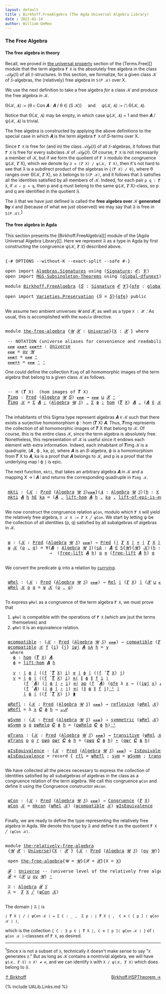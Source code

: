 ```yaml
---
layout: default
title : Birkhoff.FreeAlgebra (The Agda Universal Algebra Library)
date : 2021-01-14
author: William DeMeo
---
```


### <a id="the-free-algebra">The Free Algebra</a>

#### <a id="the-free-algebra-in-theory">The free algebra in theory</a>

Recall, we proved in [the universal property](Terms.Free.html#the-universal-property) section of the [Terms.Free][] module that the term algebra `𝑻 X` is the absolutely free algebra in the class 𝒜𝓁ℊ(𝑆) of all 𝑆-structures. In this section, we formalize, for a given class 𝒦 of 𝑆-algebras, the (relatively) free algebra in `S(P 𝒦)` over X.

We use the next definition to take a free algebra *for* a class 𝒦 and produce the free algebra *in* 𝒦.

Θ(𝒦, 𝑨) := {θ ∈ Con 𝑨 : 𝑨 / θ ∈ (S 𝒦)} &nbsp; &nbsp; and &nbsp; &nbsp; ψ(𝒦, 𝑨) := ⋂ Θ(𝒦, 𝑨).

Notice that Θ(𝒦, 𝑨) may be empty, in which case ψ(𝒦, 𝑨) = 1 and then 𝑨 / ψ(𝒦, 𝑨) is trivial.

The free algebra is constructed by applying the above definitions to the special case in which 𝑨 is the term algebra `𝑻 X` of 𝑆-terms over X.

Since `𝑻 X` is free for (and in) the class 𝒜𝓁ℊ(𝑆) of all 𝑆-algebras, it follows that `𝑻 X` is free for every subclass 𝒦 of 𝒜𝓁ℊ(𝑆). Of course, `𝑻 X` is not necessarily a member of 𝒦, but if we form the quotient of `𝑻 X` modulo the congruence ψ(𝒦, 𝑻 X), which we denote by `𝔉 = (𝑻 X) / ψ(𝒦, 𝑻 X)`, then it's not hard to see that 𝔉 is a subdirect product of the algebras in `{(𝑻 𝑋) / θ}`, where θ ranges over Θ(𝒦, 𝑻 X), so 𝔉 belongs to `S(P 𝒦)`, and it follows that 𝔉 satisfies all the identities satisfied by all members of 𝒦.  Indeed, for each pair `p q : 𝑻 X`, if `𝒦 ⊧ p ≈ q`, then p and q must belong to the same ψ(𝒦, 𝑻 X)-class, so p and q are identified in the quotient 𝔉.

The 𝔉 that we have just defined is called the **free algebra over** 𝒦 **generated by** `X` and (because of what we just observed) we may say that 𝔉 is free *in* `S(P 𝒦)`.<sup>[1](Birkhoff.FreeAlgebra.html#fn1)</sup>


#### <a id="the-free-algebra-in-agda">The free algebra in Agda</a>

This section presents the [Birkhoff.FreeAlgebra][] module of the [Agda Universal Algebra Library][].  Here we represent 𝔉 as a type in Agda by first constructing the congruence ψ(𝒦, 𝑻 𝑋) described above.

<pre class="Agda">

<a id="2212" class="Symbol">{-#</a> <a id="2216" class="Keyword">OPTIONS</a> <a id="2224" class="Pragma">--without-K</a> <a id="2236" class="Pragma">--exact-split</a> <a id="2250" class="Pragma">--safe</a> <a id="2257" class="Symbol">#-}</a>

<a id="2262" class="Keyword">open</a> <a id="2267" class="Keyword">import</a> <a id="2274" href="Algebras.Signatures.html" class="Module">Algebras.Signatures</a> <a id="2294" class="Keyword">using</a> <a id="2300" class="Symbol">(</a><a id="2301" href="Algebras.Signatures.html#1299" class="Function">Signature</a><a id="2310" class="Symbol">;</a> <a id="2312" href="Prelude.Preliminaries.html#5600" class="Generalizable">𝓞</a><a id="2313" class="Symbol">;</a> <a id="2315" href="Universes.html#262" class="Generalizable">𝓥</a><a id="2316" class="Symbol">)</a>
<a id="2318" class="Keyword">open</a> <a id="2323" class="Keyword">import</a> <a id="2330" href="MGS-Subsingleton-Theorems.html" class="Module">MGS-Subsingleton-Theorems</a> <a id="2356" class="Keyword">using</a> <a id="2362" class="Symbol">(</a><a id="2363" href="MGS-Subsingleton-Theorems.html#3468" class="Function">global-dfunext</a><a id="2377" class="Symbol">)</a>

<a id="2380" class="Keyword">module</a> <a id="2387" href="Birkhoff.FreeAlgebra.html" class="Module">Birkhoff.FreeAlgebra</a> <a id="2408" class="Symbol">{</a><a id="2409" href="Birkhoff.FreeAlgebra.html#2409" class="Bound">𝑆</a> <a id="2411" class="Symbol">:</a> <a id="2413" href="Algebras.Signatures.html#1299" class="Function">Signature</a> <a id="2423" href="Prelude.Preliminaries.html#5600" class="Generalizable">𝓞</a> <a id="2425" href="Universes.html#262" class="Generalizable">𝓥</a><a id="2426" class="Symbol">}{</a><a id="2428" href="Birkhoff.FreeAlgebra.html#2428" class="Bound">gfe</a> <a id="2432" class="Symbol">:</a> <a id="2434" href="MGS-Subsingleton-Theorems.html#3468" class="Function">global-dfunext</a><a id="2448" class="Symbol">}</a> <a id="2450" class="Keyword">where</a>

<a id="2457" class="Keyword">open</a> <a id="2462" class="Keyword">import</a> <a id="2469" href="Varieties.Preservation.html" class="Module">Varieties.Preservation</a> <a id="2492" class="Symbol">{</a><a id="2493" class="Argument">𝑆</a> <a id="2495" class="Symbol">=</a> <a id="2497" href="Birkhoff.FreeAlgebra.html#2409" class="Bound">𝑆</a><a id="2498" class="Symbol">}{</a><a id="2500" href="Birkhoff.FreeAlgebra.html#2428" class="Bound">gfe</a><a id="2503" class="Symbol">}</a> <a id="2505" class="Keyword">public</a>

</pre>

We assume two ambient universes 𝓤 and 𝓧, as well as a type `X : 𝓧 ̇`. As usual, this is accomplished with the `module` directive.

<pre class="Agda">

<a id="2670" class="Keyword">module</a> <a id="the-free-algebra"></a><a id="2677" href="Birkhoff.FreeAlgebra.html#2677" class="Module">the-free-algebra</a> <a id="2694" class="Symbol">{</a><a id="2695" href="Birkhoff.FreeAlgebra.html#2695" class="Bound">𝓤</a> <a id="2697" href="Birkhoff.FreeAlgebra.html#2697" class="Bound">𝓧</a> <a id="2699" class="Symbol">:</a> <a id="2701" href="Agda.Primitive.html#423" class="Function">Universe</a><a id="2709" class="Symbol">}{</a><a id="2711" href="Birkhoff.FreeAlgebra.html#2711" class="Bound">X</a> <a id="2713" class="Symbol">:</a> <a id="2715" href="Birkhoff.FreeAlgebra.html#2697" class="Bound">𝓧</a> <a id="2717" href="Universes.html#403" class="Function Operator">̇</a><a id="2718" class="Symbol">}</a> <a id="2720" class="Keyword">where</a>

 <a id="2728" class="Comment">-- NOTATION (universe aliases for convenience and readability).</a>
 <a id="the-free-algebra.𝓸𝓿𝓾"></a><a id="2793" href="Birkhoff.FreeAlgebra.html#2793" class="Function">𝓸𝓿𝓾</a> <a id="the-free-algebra.𝓸𝓿𝓾+"></a><a id="2797" href="Birkhoff.FreeAlgebra.html#2797" class="Function">𝓸𝓿𝓾+</a> <a id="the-free-algebra.𝓸𝓿𝓾++"></a><a id="2802" href="Birkhoff.FreeAlgebra.html#2802" class="Function">𝓸𝓿𝓾++</a> <a id="2808" class="Symbol">:</a> <a id="2810" href="Agda.Primitive.html#423" class="Function">Universe</a>
 <a id="2820" href="Birkhoff.FreeAlgebra.html#2793" class="Function">𝓸𝓿𝓾</a> <a id="2824" class="Symbol">=</a> <a id="2826" href="Algebras.Products.html#1918" class="Function">ov</a> <a id="2829" href="Birkhoff.FreeAlgebra.html#2695" class="Bound">𝓤</a>
 <a id="2832" href="Birkhoff.FreeAlgebra.html#2797" class="Function">𝓸𝓿𝓾+</a> <a id="2837" class="Symbol">=</a> <a id="2839" href="Birkhoff.FreeAlgebra.html#2793" class="Function">𝓸𝓿𝓾</a> <a id="2843" href="Agda.Primitive.html#606" class="Function Operator">⁺</a>
 <a id="2846" href="Birkhoff.FreeAlgebra.html#2802" class="Function">𝓸𝓿𝓾++</a> <a id="2852" class="Symbol">=</a> <a id="2854" href="Birkhoff.FreeAlgebra.html#2793" class="Function">𝓸𝓿𝓾</a> <a id="2858" href="Agda.Primitive.html#606" class="Function Operator">⁺</a> <a id="2860" href="Agda.Primitive.html#606" class="Function Operator">⁺</a>
</pre>

One could define the collection `𝑻img` of all homomorphic images of the term algebra that belong to a given class 𝒦 as follows.

<pre class="Agda">

 <a id="3018" class="Comment">-- H (𝑻 X)  (hom images of 𝑻 X)</a>
 <a id="the-free-algebra.𝑻img"></a><a id="3051" href="Birkhoff.FreeAlgebra.html#3051" class="Function">𝑻img</a> <a id="3056" class="Symbol">:</a> <a id="3058" href="Relations.Unary.html#959" class="Function">Pred</a> <a id="3063" class="Symbol">(</a><a id="3064" href="Algebras.Algebras.html#694" class="Function">Algebra</a> <a id="3072" href="Birkhoff.FreeAlgebra.html#2695" class="Bound">𝓤</a> <a id="3074" href="Birkhoff.FreeAlgebra.html#2409" class="Bound">𝑆</a><a id="3075" class="Symbol">)</a> <a id="3077" href="Birkhoff.FreeAlgebra.html#2793" class="Function">𝓸𝓿𝓾</a> <a id="3081" class="Symbol">→</a> <a id="3083" href="Birkhoff.FreeAlgebra.html#2793" class="Function">𝓸𝓿𝓾</a> <a id="3087" href="Agda.Primitive.html#636" class="Function Operator">⊔</a> <a id="3089" href="Birkhoff.FreeAlgebra.html#2697" class="Bound">𝓧</a> <a id="3091" href="Agda.Primitive.html#606" class="Function Operator">⁺</a> <a id="3093" href="Universes.html#403" class="Function Operator">̇</a>
 <a id="3096" href="Birkhoff.FreeAlgebra.html#3051" class="Function">𝑻img</a> <a id="3101" href="Birkhoff.FreeAlgebra.html#3101" class="Bound">𝒦</a> <a id="3103" class="Symbol">=</a> <a id="3105" href="MGS-MLTT.html#3074" class="Function">Σ</a> <a id="3107" href="Birkhoff.FreeAlgebra.html#3107" class="Bound">𝑨</a> <a id="3109" href="MGS-MLTT.html#3074" class="Function">꞉</a> <a id="3111" class="Symbol">(</a><a id="3112" href="Algebras.Algebras.html#694" class="Function">Algebra</a> <a id="3120" href="Birkhoff.FreeAlgebra.html#2695" class="Bound">𝓤</a> <a id="3122" href="Birkhoff.FreeAlgebra.html#2409" class="Bound">𝑆</a><a id="3123" class="Symbol">)</a> <a id="3125" href="MGS-MLTT.html#3074" class="Function">,</a> <a id="3127" href="MGS-MLTT.html#3074" class="Function">Σ</a> <a id="3129" href="Birkhoff.FreeAlgebra.html#3129" class="Bound">ϕ</a> <a id="3131" href="MGS-MLTT.html#3074" class="Function">꞉</a> <a id="3133" href="Homomorphisms.Basic.html#2343" class="Function">hom</a> <a id="3137" class="Symbol">(</a><a id="3138" href="Terms.Basic.html#3664" class="Function">𝑻</a> <a id="3140" href="Birkhoff.FreeAlgebra.html#2711" class="Bound">X</a><a id="3141" class="Symbol">)</a> <a id="3143" href="Birkhoff.FreeAlgebra.html#3107" class="Bound">𝑨</a> <a id="3145" href="MGS-MLTT.html#3074" class="Function">,</a> <a id="3147" class="Symbol">(</a><a id="3148" href="Birkhoff.FreeAlgebra.html#3107" class="Bound">𝑨</a> <a id="3150" href="Relations.Unary.html#1958" class="Function Operator">∈</a> <a id="3152" href="Birkhoff.FreeAlgebra.html#3101" class="Bound">𝒦</a><a id="3153" class="Symbol">)</a> <a id="3155" href="MGS-MLTT.html#3515" class="Function Operator">×</a> <a id="3157" href="Prelude.Inverses.html#2632" class="Function">Epic</a> <a id="3162" href="Prelude.Preliminaries.html#13569" class="Function Operator">∣</a> <a id="3164" href="Birkhoff.FreeAlgebra.html#3129" class="Bound">ϕ</a> <a id="3166" href="Prelude.Preliminaries.html#13569" class="Function Operator">∣</a>

</pre>

The inhabitants of this Sigma type represent algebras 𝑨 ∈ 𝒦 such that there exists a surjective homomorphism ϕ : hom (𝑻 X) 𝑨. Thus, 𝑻img represents the collection of all homomorphic images of 𝑻 X that belong to 𝒦.  Of course, this is the entire class 𝒦, since the term algebra is absolutely free. Nonetheless, this representation of 𝒦 is useful since it endows each element with extra information.  Indeed, each inhabitant of 𝑻img 𝒦 is a quadruple, (𝑨 , ϕ , ka, p), where 𝑨 is an 𝑆-algebra, ϕ is a homomorphism from 𝑻 X to 𝑨, ka is a proof that 𝑨 belongs to 𝒦, and p is a proof that the underlying map ∣ ϕ ∣ is epic.

The next function, `mkti`, that takes an arbitrary algebra 𝑨 in 𝒦 and a mapping X → ∣ 𝑨 ∣ and returns the corresponding quadruple in `𝑻img 𝒦`.

<pre class="Agda">

 <a id="the-free-algebra.mkti"></a><a id="3958" href="Birkhoff.FreeAlgebra.html#3958" class="Function">mkti</a> <a id="3963" class="Symbol">:</a> <a id="3965" class="Symbol">{</a><a id="3966" href="Birkhoff.FreeAlgebra.html#3966" class="Bound">𝒦</a> <a id="3968" class="Symbol">:</a> <a id="3970" href="Relations.Unary.html#959" class="Function">Pred</a> <a id="3975" class="Symbol">(</a><a id="3976" href="Algebras.Algebras.html#694" class="Function">Algebra</a> <a id="3984" href="Birkhoff.FreeAlgebra.html#2695" class="Bound">𝓤</a> <a id="3986" href="Birkhoff.FreeAlgebra.html#2409" class="Bound">𝑆</a><a id="3987" class="Symbol">)</a><a id="3988" href="Birkhoff.FreeAlgebra.html#2793" class="Function">𝓸𝓿𝓾</a><a id="3991" class="Symbol">}(</a><a id="3993" href="Birkhoff.FreeAlgebra.html#3993" class="Bound">𝑨</a> <a id="3995" class="Symbol">:</a> <a id="3997" href="Algebras.Algebras.html#694" class="Function">Algebra</a> <a id="4005" href="Birkhoff.FreeAlgebra.html#2695" class="Bound">𝓤</a> <a id="4007" href="Birkhoff.FreeAlgebra.html#2409" class="Bound">𝑆</a><a id="4008" class="Symbol">)(</a><a id="4010" href="Birkhoff.FreeAlgebra.html#4010" class="Bound">h</a> <a id="4012" class="Symbol">:</a> <a id="4014" href="Birkhoff.FreeAlgebra.html#2711" class="Bound">X</a> <a id="4016" class="Symbol">→</a> <a id="4018" href="Prelude.Preliminaries.html#13569" class="Function Operator">∣</a> <a id="4020" href="Birkhoff.FreeAlgebra.html#3993" class="Bound">𝑨</a> <a id="4022" href="Prelude.Preliminaries.html#13569" class="Function Operator">∣</a><a id="4023" class="Symbol">)</a> <a id="4025" class="Symbol">→</a> <a id="4027" href="Prelude.Inverses.html#2632" class="Function">Epic</a> <a id="4032" href="Birkhoff.FreeAlgebra.html#4010" class="Bound">h</a> <a id="4034" class="Symbol">→</a> <a id="4036" href="Birkhoff.FreeAlgebra.html#3993" class="Bound">𝑨</a> <a id="4038" href="Relations.Unary.html#1958" class="Function Operator">∈</a> <a id="4040" href="Birkhoff.FreeAlgebra.html#3966" class="Bound">𝒦</a> <a id="4042" class="Symbol">→</a> <a id="4044" href="Birkhoff.FreeAlgebra.html#3051" class="Function">𝑻img</a> <a id="4049" href="Birkhoff.FreeAlgebra.html#3966" class="Bound">𝒦</a>
 <a id="4052" href="Birkhoff.FreeAlgebra.html#3958" class="Function">mkti</a> <a id="4057" href="Birkhoff.FreeAlgebra.html#4057" class="Bound">𝑨</a> <a id="4059" href="Birkhoff.FreeAlgebra.html#4059" class="Bound">h</a> <a id="4061" href="Birkhoff.FreeAlgebra.html#4061" class="Bound">hE</a> <a id="4064" href="Birkhoff.FreeAlgebra.html#4064" class="Bound">ka</a> <a id="4067" class="Symbol">=</a> <a id="4069" class="Symbol">(</a><a id="4070" href="Birkhoff.FreeAlgebra.html#4057" class="Bound">𝑨</a> <a id="4072" href="Prelude.Preliminaries.html#14564" class="InductiveConstructor Operator">,</a> <a id="4074" href="Terms.Basic.html#4577" class="Function">lift-hom</a> <a id="4083" href="Birkhoff.FreeAlgebra.html#4057" class="Bound">𝑨</a> <a id="4085" href="Birkhoff.FreeAlgebra.html#4059" class="Bound">h</a> <a id="4087" href="Prelude.Preliminaries.html#14564" class="InductiveConstructor Operator">,</a> <a id="4089" href="Birkhoff.FreeAlgebra.html#4064" class="Bound">ka</a> <a id="4092" href="Prelude.Preliminaries.html#14564" class="InductiveConstructor Operator">,</a> <a id="4094" href="Terms.Basic.html#5786" class="Function">lift-of-epi-is-epi</a> <a id="4113" href="Birkhoff.FreeAlgebra.html#4061" class="Bound">hE</a><a id="4115" class="Symbol">)</a>

</pre>

We now construct the congruence relation `ψCon`, modulo which `𝑻 X` will yield the relatively free algebra, `𝔉 𝒦 X := 𝑻 X ╱ ψCon`. We start by letting ψ be the collection of all identities (p, q) satisfied by all subalgebras of algebras in 𝒦.

<pre class="Agda">

 <a id="the-free-algebra.ψ"></a><a id="4389" href="Birkhoff.FreeAlgebra.html#4389" class="Function">ψ</a> <a id="4391" class="Symbol">:</a> <a id="4393" class="Symbol">(</a><a id="4394" href="Birkhoff.FreeAlgebra.html#4394" class="Bound">𝒦</a> <a id="4396" class="Symbol">:</a> <a id="4398" href="Relations.Unary.html#959" class="Function">Pred</a> <a id="4403" class="Symbol">(</a><a id="4404" href="Algebras.Algebras.html#694" class="Function">Algebra</a> <a id="4412" href="Birkhoff.FreeAlgebra.html#2695" class="Bound">𝓤</a> <a id="4414" href="Birkhoff.FreeAlgebra.html#2409" class="Bound">𝑆</a><a id="4415" class="Symbol">)</a> <a id="4417" href="Birkhoff.FreeAlgebra.html#2793" class="Function">𝓸𝓿𝓾</a><a id="4420" class="Symbol">)</a> <a id="4422" class="Symbol">→</a> <a id="4424" href="Relations.Unary.html#959" class="Function">Pred</a> <a id="4429" class="Symbol">(</a><a id="4430" href="Prelude.Preliminaries.html#13569" class="Function Operator">∣</a> <a id="4432" href="Terms.Basic.html#3664" class="Function">𝑻</a> <a id="4434" href="Birkhoff.FreeAlgebra.html#2711" class="Bound">X</a> <a id="4436" href="Prelude.Preliminaries.html#13569" class="Function Operator">∣</a> <a id="4438" href="MGS-MLTT.html#3515" class="Function Operator">×</a> <a id="4440" href="Prelude.Preliminaries.html#13569" class="Function Operator">∣</a> <a id="4442" href="Terms.Basic.html#3664" class="Function">𝑻</a> <a id="4444" href="Birkhoff.FreeAlgebra.html#2711" class="Bound">X</a> <a id="4446" href="Prelude.Preliminaries.html#13569" class="Function Operator">∣</a><a id="4447" class="Symbol">)</a> <a id="4449" class="Symbol">(</a><a id="4450" href="Birkhoff.FreeAlgebra.html#2697" class="Bound">𝓧</a> <a id="4452" href="Agda.Primitive.html#636" class="Function Operator">⊔</a> <a id="4454" href="Birkhoff.FreeAlgebra.html#2793" class="Function">𝓸𝓿𝓾</a><a id="4457" class="Symbol">)</a>
 <a id="4460" href="Birkhoff.FreeAlgebra.html#4389" class="Function">ψ</a> <a id="4462" href="Birkhoff.FreeAlgebra.html#4462" class="Bound">𝒦</a> <a id="4464" class="Symbol">(</a><a id="4465" href="Birkhoff.FreeAlgebra.html#4465" class="Bound">p</a> <a id="4467" href="Prelude.Preliminaries.html#14564" class="InductiveConstructor Operator">,</a> <a id="4469" href="Birkhoff.FreeAlgebra.html#4469" class="Bound">q</a><a id="4470" class="Symbol">)</a> <a id="4472" class="Symbol">=</a> <a id="4474" class="Symbol">∀(</a><a id="4476" href="Birkhoff.FreeAlgebra.html#4476" class="Bound">𝑨</a> <a id="4478" class="Symbol">:</a> <a id="4480" href="Algebras.Algebras.html#694" class="Function">Algebra</a> <a id="4488" href="Birkhoff.FreeAlgebra.html#2695" class="Bound">𝓤</a> <a id="4490" href="Birkhoff.FreeAlgebra.html#2409" class="Bound">𝑆</a><a id="4491" class="Symbol">)(</a><a id="4493" href="Birkhoff.FreeAlgebra.html#4493" class="Bound">sA</a> <a id="4496" class="Symbol">:</a> <a id="4498" href="Birkhoff.FreeAlgebra.html#4476" class="Bound">𝑨</a> <a id="4500" href="Relations.Unary.html#1958" class="Function Operator">∈</a> <a id="4502" href="Varieties.Varieties.html#2944" class="Datatype">S</a><a id="4503" class="Symbol">{</a><a id="4504" href="Birkhoff.FreeAlgebra.html#2695" class="Bound">𝓤</a><a id="4505" class="Symbol">}{</a><a id="4507" href="Birkhoff.FreeAlgebra.html#2695" class="Bound">𝓤</a><a id="4508" class="Symbol">}</a> <a id="4510" href="Birkhoff.FreeAlgebra.html#4462" class="Bound">𝒦</a><a id="4511" class="Symbol">)(</a><a id="4513" href="Birkhoff.FreeAlgebra.html#4513" class="Bound">h</a> <a id="4515" class="Symbol">:</a> <a id="4517" href="Birkhoff.FreeAlgebra.html#2711" class="Bound">X</a> <a id="4519" class="Symbol">→</a> <a id="4521" href="Prelude.Preliminaries.html#13569" class="Function Operator">∣</a> <a id="4523" href="Birkhoff.FreeAlgebra.html#4476" class="Bound">𝑨</a> <a id="4525" href="Prelude.Preliminaries.html#13569" class="Function Operator">∣</a> <a id="4527" class="Symbol">)</a>
                 <a id="4546" class="Symbol">→</a>  <a id="4549" class="Symbol">(</a><a id="4550" href="Terms.Basic.html#4326" class="Function">free-lift</a> <a id="4560" href="Birkhoff.FreeAlgebra.html#4476" class="Bound">𝑨</a> <a id="4562" href="Birkhoff.FreeAlgebra.html#4513" class="Bound">h</a><a id="4563" class="Symbol">)</a> <a id="4565" href="Birkhoff.FreeAlgebra.html#4465" class="Bound">p</a> <a id="4567" href="Prelude.Inverses.html#620" class="Datatype Operator">≡</a> <a id="4569" class="Symbol">(</a><a id="4570" href="Terms.Basic.html#4326" class="Function">free-lift</a> <a id="4580" href="Birkhoff.FreeAlgebra.html#4476" class="Bound">𝑨</a> <a id="4582" href="Birkhoff.FreeAlgebra.html#4513" class="Bound">h</a><a id="4583" class="Symbol">)</a> <a id="4585" href="Birkhoff.FreeAlgebra.html#4469" class="Bound">q</a>

</pre>

We convert the predicate ψ into a relation by [currying](https://en.wikipedia.org/wiki/Currying).

<pre class="Agda">

 <a id="the-free-algebra.ψRel"></a><a id="4714" href="Birkhoff.FreeAlgebra.html#4714" class="Function">ψRel</a> <a id="4719" class="Symbol">:</a> <a id="4721" class="Symbol">(</a><a id="4722" href="Birkhoff.FreeAlgebra.html#4722" class="Bound">𝒦</a> <a id="4724" class="Symbol">:</a> <a id="4726" href="Relations.Unary.html#959" class="Function">Pred</a> <a id="4731" class="Symbol">(</a><a id="4732" href="Algebras.Algebras.html#694" class="Function">Algebra</a> <a id="4740" href="Birkhoff.FreeAlgebra.html#2695" class="Bound">𝓤</a> <a id="4742" href="Birkhoff.FreeAlgebra.html#2409" class="Bound">𝑆</a><a id="4743" class="Symbol">)</a> <a id="4745" href="Birkhoff.FreeAlgebra.html#2793" class="Function">𝓸𝓿𝓾</a><a id="4748" class="Symbol">)</a> <a id="4750" class="Symbol">→</a> <a id="4752" href="Relations.Binary.html#1774" class="Function">Rel</a> <a id="4756" href="Prelude.Preliminaries.html#13569" class="Function Operator">∣</a> <a id="4758" class="Symbol">(</a><a id="4759" href="Terms.Basic.html#3664" class="Function">𝑻</a> <a id="4761" href="Birkhoff.FreeAlgebra.html#2711" class="Bound">X</a><a id="4762" class="Symbol">)</a> <a id="4764" href="Prelude.Preliminaries.html#13569" class="Function Operator">∣</a> <a id="4766" class="Symbol">(</a><a id="4767" href="Birkhoff.FreeAlgebra.html#2697" class="Bound">𝓧</a> <a id="4769" href="Agda.Primitive.html#636" class="Function Operator">⊔</a> <a id="4771" href="Birkhoff.FreeAlgebra.html#2793" class="Function">𝓸𝓿𝓾</a><a id="4774" class="Symbol">)</a>
 <a id="4777" href="Birkhoff.FreeAlgebra.html#4714" class="Function">ψRel</a> <a id="4782" href="Birkhoff.FreeAlgebra.html#4782" class="Bound">𝒦</a> <a id="4784" href="Birkhoff.FreeAlgebra.html#4784" class="Bound">p</a> <a id="4786" href="Birkhoff.FreeAlgebra.html#4786" class="Bound">q</a> <a id="4788" class="Symbol">=</a> <a id="4790" href="Birkhoff.FreeAlgebra.html#4389" class="Function">ψ</a> <a id="4792" href="Birkhoff.FreeAlgebra.html#4782" class="Bound">𝒦</a> <a id="4794" class="Symbol">(</a><a id="4795" href="Birkhoff.FreeAlgebra.html#4784" class="Bound">p</a> <a id="4797" href="Prelude.Preliminaries.html#14564" class="InductiveConstructor Operator">,</a> <a id="4799" href="Birkhoff.FreeAlgebra.html#4786" class="Bound">q</a><a id="4800" class="Symbol">)</a>

</pre>

To express `ψRel` as a congruence of the term algebra `𝑻 X`, we must prove that

1. `ψRel` is compatible with the operations of `𝑻 X` (which are jsut the terms themselves) and
2. `ψRel` it is an equivalence relation.

<pre class="Agda">

 <a id="the-free-algebra.ψcompatible"></a><a id="5048" href="Birkhoff.FreeAlgebra.html#5048" class="Function">ψcompatible</a> <a id="5060" class="Symbol">:</a> <a id="5062" class="Symbol">(</a><a id="5063" href="Birkhoff.FreeAlgebra.html#5063" class="Bound">𝒦</a> <a id="5065" class="Symbol">:</a> <a id="5067" href="Relations.Unary.html#959" class="Function">Pred</a> <a id="5072" class="Symbol">(</a><a id="5073" href="Algebras.Algebras.html#694" class="Function">Algebra</a> <a id="5081" href="Birkhoff.FreeAlgebra.html#2695" class="Bound">𝓤</a> <a id="5083" href="Birkhoff.FreeAlgebra.html#2409" class="Bound">𝑆</a><a id="5084" class="Symbol">)</a> <a id="5086" href="Birkhoff.FreeAlgebra.html#2793" class="Function">𝓸𝓿𝓾</a><a id="5089" class="Symbol">)</a> <a id="5091" class="Symbol">→</a> <a id="5093" href="Algebras.Algebras.html#5921" class="Function">compatible</a> <a id="5104" class="Symbol">(</a><a id="5105" href="Terms.Basic.html#3664" class="Function">𝑻</a> <a id="5107" href="Birkhoff.FreeAlgebra.html#2711" class="Bound">X</a><a id="5108" class="Symbol">)(</a><a id="5110" href="Birkhoff.FreeAlgebra.html#4714" class="Function">ψRel</a> <a id="5115" href="Birkhoff.FreeAlgebra.html#5063" class="Bound">𝒦</a><a id="5116" class="Symbol">)</a>
 <a id="5119" href="Birkhoff.FreeAlgebra.html#5048" class="Function">ψcompatible</a> <a id="5131" href="Birkhoff.FreeAlgebra.html#5131" class="Bound">𝒦</a> <a id="5133" href="Birkhoff.FreeAlgebra.html#5133" class="Bound">f</a> <a id="5135" class="Symbol">{</a><a id="5136" href="Birkhoff.FreeAlgebra.html#5136" class="Bound">i</a><a id="5137" class="Symbol">}</a> <a id="5139" class="Symbol">{</a><a id="5140" href="Birkhoff.FreeAlgebra.html#5140" class="Bound">j</a><a id="5141" class="Symbol">}</a> <a id="5143" href="Birkhoff.FreeAlgebra.html#5143" class="Bound">iψj</a> <a id="5147" href="Birkhoff.FreeAlgebra.html#5147" class="Bound">𝑨</a> <a id="5149" href="Birkhoff.FreeAlgebra.html#5149" class="Bound">sA</a> <a id="5152" href="Birkhoff.FreeAlgebra.html#5152" class="Bound">h</a> <a id="5154" class="Symbol">=</a> <a id="5156" href="Birkhoff.FreeAlgebra.html#5209" class="Function">γ</a>
  <a id="5160" class="Keyword">where</a>
   <a id="5169" href="Birkhoff.FreeAlgebra.html#5169" class="Function">ϕ</a> <a id="5171" class="Symbol">:</a> <a id="5173" href="Homomorphisms.Basic.html#2343" class="Function">hom</a> <a id="5177" class="Symbol">(</a><a id="5178" href="Terms.Basic.html#3664" class="Function">𝑻</a> <a id="5180" href="Birkhoff.FreeAlgebra.html#2711" class="Bound">X</a><a id="5181" class="Symbol">)</a> <a id="5183" href="Birkhoff.FreeAlgebra.html#5147" class="Bound">𝑨</a>
   <a id="5188" href="Birkhoff.FreeAlgebra.html#5169" class="Function">ϕ</a> <a id="5190" class="Symbol">=</a> <a id="5192" href="Terms.Basic.html#4577" class="Function">lift-hom</a> <a id="5201" href="Birkhoff.FreeAlgebra.html#5147" class="Bound">𝑨</a> <a id="5203" href="Birkhoff.FreeAlgebra.html#5152" class="Bound">h</a>

   <a id="5209" href="Birkhoff.FreeAlgebra.html#5209" class="Function">γ</a> <a id="5211" class="Symbol">:</a> <a id="5213" href="Prelude.Preliminaries.html#13569" class="Function Operator">∣</a> <a id="5215" href="Birkhoff.FreeAlgebra.html#5169" class="Function">ϕ</a> <a id="5217" href="Prelude.Preliminaries.html#13569" class="Function Operator">∣</a> <a id="5219" class="Symbol">((</a><a id="5221" href="Birkhoff.FreeAlgebra.html#5133" class="Bound">f</a> <a id="5223" href="Algebras.Algebras.html#2997" class="Function Operator">̂</a> <a id="5225" href="Terms.Basic.html#3664" class="Function">𝑻</a> <a id="5227" href="Birkhoff.FreeAlgebra.html#2711" class="Bound">X</a><a id="5228" class="Symbol">)</a> <a id="5230" href="Birkhoff.FreeAlgebra.html#5136" class="Bound">i</a><a id="5231" class="Symbol">)</a> <a id="5233" href="Prelude.Inverses.html#620" class="Datatype Operator">≡</a> <a id="5235" href="Prelude.Preliminaries.html#13569" class="Function Operator">∣</a> <a id="5237" href="Birkhoff.FreeAlgebra.html#5169" class="Function">ϕ</a> <a id="5239" href="Prelude.Preliminaries.html#13569" class="Function Operator">∣</a> <a id="5241" class="Symbol">((</a><a id="5243" href="Birkhoff.FreeAlgebra.html#5133" class="Bound">f</a> <a id="5245" href="Algebras.Algebras.html#2997" class="Function Operator">̂</a> <a id="5247" href="Terms.Basic.html#3664" class="Function">𝑻</a> <a id="5249" href="Birkhoff.FreeAlgebra.html#2711" class="Bound">X</a><a id="5250" class="Symbol">)</a> <a id="5252" href="Birkhoff.FreeAlgebra.html#5140" class="Bound">j</a><a id="5253" class="Symbol">)</a>
   <a id="5258" href="Birkhoff.FreeAlgebra.html#5209" class="Function">γ</a> <a id="5260" class="Symbol">=</a> <a id="5262" href="Prelude.Preliminaries.html#13569" class="Function Operator">∣</a> <a id="5264" href="Birkhoff.FreeAlgebra.html#5169" class="Function">ϕ</a> <a id="5266" href="Prelude.Preliminaries.html#13569" class="Function Operator">∣</a> <a id="5268" class="Symbol">((</a><a id="5270" href="Birkhoff.FreeAlgebra.html#5133" class="Bound">f</a> <a id="5272" href="Algebras.Algebras.html#2997" class="Function Operator">̂</a> <a id="5274" href="Terms.Basic.html#3664" class="Function">𝑻</a> <a id="5276" href="Birkhoff.FreeAlgebra.html#2711" class="Bound">X</a><a id="5277" class="Symbol">)</a> <a id="5279" href="Birkhoff.FreeAlgebra.html#5136" class="Bound">i</a><a id="5280" class="Symbol">)</a> <a id="5282" href="MGS-MLTT.html#5997" class="Function Operator">≡⟨</a> <a id="5285" href="Prelude.Preliminaries.html#13647" class="Function Operator">∥</a> <a id="5287" href="Birkhoff.FreeAlgebra.html#5169" class="Function">ϕ</a> <a id="5289" href="Prelude.Preliminaries.html#13647" class="Function Operator">∥</a> <a id="5291" href="Birkhoff.FreeAlgebra.html#5133" class="Bound">f</a> <a id="5293" href="Birkhoff.FreeAlgebra.html#5136" class="Bound">i</a> <a id="5295" href="MGS-MLTT.html#5997" class="Function Operator">⟩</a>
       <a id="5304" class="Symbol">(</a><a id="5305" href="Birkhoff.FreeAlgebra.html#5133" class="Bound">f</a> <a id="5307" href="Algebras.Algebras.html#2997" class="Function Operator">̂</a> <a id="5309" href="Birkhoff.FreeAlgebra.html#5147" class="Bound">𝑨</a><a id="5310" class="Symbol">)</a> <a id="5312" class="Symbol">(</a><a id="5313" href="Prelude.Preliminaries.html#13569" class="Function Operator">∣</a> <a id="5315" href="Birkhoff.FreeAlgebra.html#5169" class="Function">ϕ</a> <a id="5317" href="Prelude.Preliminaries.html#13569" class="Function Operator">∣</a> <a id="5319" href="MGS-MLTT.html#3813" class="Function Operator">∘</a> <a id="5321" href="Birkhoff.FreeAlgebra.html#5136" class="Bound">i</a><a id="5322" class="Symbol">)</a> <a id="5324" href="MGS-MLTT.html#5997" class="Function Operator">≡⟨</a> <a id="5327" href="MGS-MLTT.html#6613" class="Function">ap</a> <a id="5330" class="Symbol">(</a><a id="5331" href="Birkhoff.FreeAlgebra.html#5133" class="Bound">f</a> <a id="5333" href="Algebras.Algebras.html#2997" class="Function Operator">̂</a> <a id="5335" href="Birkhoff.FreeAlgebra.html#5147" class="Bound">𝑨</a><a id="5336" class="Symbol">)</a> <a id="5338" class="Symbol">(</a><a id="5339" href="Birkhoff.FreeAlgebra.html#2428" class="Bound">gfe</a> <a id="5343" class="Symbol">λ</a> <a id="5345" href="Birkhoff.FreeAlgebra.html#5345" class="Bound">x</a> <a id="5347" class="Symbol">→</a> <a id="5349" class="Symbol">((</a><a id="5351" href="Birkhoff.FreeAlgebra.html#5143" class="Bound">iψj</a> <a id="5355" href="Birkhoff.FreeAlgebra.html#5345" class="Bound">x</a><a id="5356" class="Symbol">)</a> <a id="5358" href="Birkhoff.FreeAlgebra.html#5147" class="Bound">𝑨</a> <a id="5360" href="Birkhoff.FreeAlgebra.html#5149" class="Bound">sA</a> <a id="5363" href="Birkhoff.FreeAlgebra.html#5152" class="Bound">h</a><a id="5364" class="Symbol">))</a> <a id="5367" href="MGS-MLTT.html#5997" class="Function Operator">⟩</a>
       <a id="5376" class="Symbol">(</a><a id="5377" href="Birkhoff.FreeAlgebra.html#5133" class="Bound">f</a> <a id="5379" href="Algebras.Algebras.html#2997" class="Function Operator">̂</a> <a id="5381" href="Birkhoff.FreeAlgebra.html#5147" class="Bound">𝑨</a><a id="5382" class="Symbol">)</a> <a id="5384" class="Symbol">(</a><a id="5385" href="Prelude.Preliminaries.html#13569" class="Function Operator">∣</a> <a id="5387" href="Birkhoff.FreeAlgebra.html#5169" class="Function">ϕ</a> <a id="5389" href="Prelude.Preliminaries.html#13569" class="Function Operator">∣</a> <a id="5391" href="MGS-MLTT.html#3813" class="Function Operator">∘</a> <a id="5393" href="Birkhoff.FreeAlgebra.html#5140" class="Bound">j</a><a id="5394" class="Symbol">)</a> <a id="5396" href="MGS-MLTT.html#5997" class="Function Operator">≡⟨</a> <a id="5399" class="Symbol">(</a><a id="5400" href="Prelude.Preliminaries.html#13647" class="Function Operator">∥</a> <a id="5402" href="Birkhoff.FreeAlgebra.html#5169" class="Function">ϕ</a> <a id="5404" href="Prelude.Preliminaries.html#13647" class="Function Operator">∥</a> <a id="5406" href="Birkhoff.FreeAlgebra.html#5133" class="Bound">f</a> <a id="5408" href="Birkhoff.FreeAlgebra.html#5140" class="Bound">j</a><a id="5409" class="Symbol">)</a><a id="5410" href="MGS-MLTT.html#6125" class="Function Operator">⁻¹</a> <a id="5413" href="MGS-MLTT.html#5997" class="Function Operator">⟩</a>
       <a id="5422" href="Prelude.Preliminaries.html#13569" class="Function Operator">∣</a> <a id="5424" href="Birkhoff.FreeAlgebra.html#5169" class="Function">ϕ</a> <a id="5426" href="Prelude.Preliminaries.html#13569" class="Function Operator">∣</a> <a id="5428" class="Symbol">((</a><a id="5430" href="Birkhoff.FreeAlgebra.html#5133" class="Bound">f</a> <a id="5432" href="Algebras.Algebras.html#2997" class="Function Operator">̂</a> <a id="5434" href="Terms.Basic.html#3664" class="Function">𝑻</a> <a id="5436" href="Birkhoff.FreeAlgebra.html#2711" class="Bound">X</a><a id="5437" class="Symbol">)</a> <a id="5439" href="Birkhoff.FreeAlgebra.html#5140" class="Bound">j</a><a id="5440" class="Symbol">)</a> <a id="5442" href="MGS-MLTT.html#6079" class="Function Operator">∎</a>

 <a id="the-free-algebra.ψRefl"></a><a id="5446" href="Birkhoff.FreeAlgebra.html#5446" class="Function">ψRefl</a> <a id="5452" class="Symbol">:</a> <a id="5454" class="Symbol">{</a><a id="5455" href="Birkhoff.FreeAlgebra.html#5455" class="Bound">𝒦</a> <a id="5457" class="Symbol">:</a> <a id="5459" href="Relations.Unary.html#959" class="Function">Pred</a> <a id="5464" class="Symbol">(</a><a id="5465" href="Algebras.Algebras.html#694" class="Function">Algebra</a> <a id="5473" href="Birkhoff.FreeAlgebra.html#2695" class="Bound">𝓤</a> <a id="5475" href="Birkhoff.FreeAlgebra.html#2409" class="Bound">𝑆</a><a id="5476" class="Symbol">)</a> <a id="5478" href="Birkhoff.FreeAlgebra.html#2793" class="Function">𝓸𝓿𝓾</a><a id="5481" class="Symbol">}</a> <a id="5483" class="Symbol">→</a> <a id="5485" href="Relations.Quotients.html#918" class="Function">reflexive</a> <a id="5495" class="Symbol">(</a><a id="5496" href="Birkhoff.FreeAlgebra.html#4714" class="Function">ψRel</a> <a id="5501" href="Birkhoff.FreeAlgebra.html#5455" class="Bound">𝒦</a><a id="5502" class="Symbol">)</a>
 <a id="5505" href="Birkhoff.FreeAlgebra.html#5446" class="Function">ψRefl</a> <a id="5511" class="Symbol">=</a> <a id="5513" class="Symbol">λ</a> <a id="5515" href="Birkhoff.FreeAlgebra.html#5515" class="Bound">x</a> <a id="5517" href="Birkhoff.FreeAlgebra.html#5517" class="Bound">𝑪</a> <a id="5519" href="Birkhoff.FreeAlgebra.html#5519" class="Bound">ϕ</a> <a id="5521" href="Birkhoff.FreeAlgebra.html#5521" class="Bound">h</a> <a id="5523" class="Symbol">→</a> <a id="5525" href="Prelude.Inverses.html#634" class="InductiveConstructor">𝓇ℯ𝒻𝓁</a>

 <a id="the-free-algebra.ψSymm"></a><a id="5532" href="Birkhoff.FreeAlgebra.html#5532" class="Function">ψSymm</a> <a id="5538" class="Symbol">:</a> <a id="5540" class="Symbol">{</a><a id="5541" href="Birkhoff.FreeAlgebra.html#5541" class="Bound">𝒦</a> <a id="5543" class="Symbol">:</a> <a id="5545" href="Relations.Unary.html#959" class="Function">Pred</a> <a id="5550" class="Symbol">(</a><a id="5551" href="Algebras.Algebras.html#694" class="Function">Algebra</a> <a id="5559" href="Birkhoff.FreeAlgebra.html#2695" class="Bound">𝓤</a> <a id="5561" href="Birkhoff.FreeAlgebra.html#2409" class="Bound">𝑆</a><a id="5562" class="Symbol">)</a> <a id="5564" href="Birkhoff.FreeAlgebra.html#2793" class="Function">𝓸𝓿𝓾</a><a id="5567" class="Symbol">}</a> <a id="5569" class="Symbol">→</a> <a id="5571" href="Relations.Quotients.html#1006" class="Function">symmetric</a> <a id="5581" class="Symbol">(</a><a id="5582" href="Birkhoff.FreeAlgebra.html#4714" class="Function">ψRel</a> <a id="5587" href="Birkhoff.FreeAlgebra.html#5541" class="Bound">𝒦</a><a id="5588" class="Symbol">)</a>
 <a id="5591" href="Birkhoff.FreeAlgebra.html#5532" class="Function">ψSymm</a> <a id="5597" href="Birkhoff.FreeAlgebra.html#5597" class="Bound">p</a> <a id="5599" href="Birkhoff.FreeAlgebra.html#5599" class="Bound">q</a> <a id="5601" href="Birkhoff.FreeAlgebra.html#5601" class="Bound">pψRelq</a> <a id="5608" href="Birkhoff.FreeAlgebra.html#5608" class="Bound">𝑪</a> <a id="5610" href="Birkhoff.FreeAlgebra.html#5610" class="Bound">ϕ</a> <a id="5612" href="Birkhoff.FreeAlgebra.html#5612" class="Bound">h</a> <a id="5614" class="Symbol">=</a> <a id="5616" class="Symbol">(</a><a id="5617" href="Birkhoff.FreeAlgebra.html#5601" class="Bound">pψRelq</a> <a id="5624" href="Birkhoff.FreeAlgebra.html#5608" class="Bound">𝑪</a> <a id="5626" href="Birkhoff.FreeAlgebra.html#5610" class="Bound">ϕ</a> <a id="5628" href="Birkhoff.FreeAlgebra.html#5612" class="Bound">h</a><a id="5629" class="Symbol">)</a><a id="5630" href="MGS-MLTT.html#6125" class="Function Operator">⁻¹</a>

 <a id="the-free-algebra.ψTrans"></a><a id="5635" href="Birkhoff.FreeAlgebra.html#5635" class="Function">ψTrans</a> <a id="5642" class="Symbol">:</a> <a id="5644" class="Symbol">{</a><a id="5645" href="Birkhoff.FreeAlgebra.html#5645" class="Bound">𝒦</a> <a id="5647" class="Symbol">:</a> <a id="5649" href="Relations.Unary.html#959" class="Function">Pred</a> <a id="5654" class="Symbol">(</a><a id="5655" href="Algebras.Algebras.html#694" class="Function">Algebra</a> <a id="5663" href="Birkhoff.FreeAlgebra.html#2695" class="Bound">𝓤</a> <a id="5665" href="Birkhoff.FreeAlgebra.html#2409" class="Bound">𝑆</a><a id="5666" class="Symbol">)</a> <a id="5668" href="Birkhoff.FreeAlgebra.html#2793" class="Function">𝓸𝓿𝓾</a><a id="5671" class="Symbol">}</a> <a id="5673" class="Symbol">→</a> <a id="5675" href="Relations.Quotients.html#1218" class="Function">transitive</a> <a id="5686" class="Symbol">(</a><a id="5687" href="Birkhoff.FreeAlgebra.html#4714" class="Function">ψRel</a> <a id="5692" href="Birkhoff.FreeAlgebra.html#5645" class="Bound">𝒦</a><a id="5693" class="Symbol">)</a>
 <a id="5696" href="Birkhoff.FreeAlgebra.html#5635" class="Function">ψTrans</a> <a id="5703" href="Birkhoff.FreeAlgebra.html#5703" class="Bound">p</a> <a id="5705" href="Birkhoff.FreeAlgebra.html#5705" class="Bound">q</a> <a id="5707" href="Birkhoff.FreeAlgebra.html#5707" class="Bound">r</a> <a id="5709" href="Birkhoff.FreeAlgebra.html#5709" class="Bound">pψq</a> <a id="5713" href="Birkhoff.FreeAlgebra.html#5713" class="Bound">qψr</a> <a id="5717" href="Birkhoff.FreeAlgebra.html#5717" class="Bound">𝑪</a> <a id="5719" href="Birkhoff.FreeAlgebra.html#5719" class="Bound">ϕ</a> <a id="5721" href="Birkhoff.FreeAlgebra.html#5721" class="Bound">h</a> <a id="5723" class="Symbol">=</a> <a id="5725" class="Symbol">(</a><a id="5726" href="Birkhoff.FreeAlgebra.html#5709" class="Bound">pψq</a> <a id="5730" href="Birkhoff.FreeAlgebra.html#5717" class="Bound">𝑪</a> <a id="5732" href="Birkhoff.FreeAlgebra.html#5719" class="Bound">ϕ</a> <a id="5734" href="Birkhoff.FreeAlgebra.html#5721" class="Bound">h</a><a id="5735" class="Symbol">)</a> <a id="5737" href="MGS-MLTT.html#5910" class="Function Operator">∙</a> <a id="5739" class="Symbol">(</a><a id="5740" href="Birkhoff.FreeAlgebra.html#5713" class="Bound">qψr</a> <a id="5744" href="Birkhoff.FreeAlgebra.html#5717" class="Bound">𝑪</a> <a id="5746" href="Birkhoff.FreeAlgebra.html#5719" class="Bound">ϕ</a> <a id="5748" href="Birkhoff.FreeAlgebra.html#5721" class="Bound">h</a><a id="5749" class="Symbol">)</a>

 <a id="the-free-algebra.ψIsEquivalence"></a><a id="5753" href="Birkhoff.FreeAlgebra.html#5753" class="Function">ψIsEquivalence</a> <a id="5768" class="Symbol">:</a> <a id="5770" class="Symbol">{</a><a id="5771" href="Birkhoff.FreeAlgebra.html#5771" class="Bound">𝒦</a> <a id="5773" class="Symbol">:</a> <a id="5775" href="Relations.Unary.html#959" class="Function">Pred</a> <a id="5780" class="Symbol">(</a><a id="5781" href="Algebras.Algebras.html#694" class="Function">Algebra</a> <a id="5789" href="Birkhoff.FreeAlgebra.html#2695" class="Bound">𝓤</a> <a id="5791" href="Birkhoff.FreeAlgebra.html#2409" class="Bound">𝑆</a><a id="5792" class="Symbol">)</a> <a id="5794" href="Birkhoff.FreeAlgebra.html#2793" class="Function">𝓸𝓿𝓾</a><a id="5797" class="Symbol">}</a> <a id="5799" class="Symbol">→</a> <a id="5801" href="Relations.Quotients.html#1913" class="Record">IsEquivalence</a> <a id="5815" class="Symbol">(</a><a id="5816" href="Birkhoff.FreeAlgebra.html#4714" class="Function">ψRel</a> <a id="5821" href="Birkhoff.FreeAlgebra.html#5771" class="Bound">𝒦</a><a id="5822" class="Symbol">)</a>
 <a id="5825" href="Birkhoff.FreeAlgebra.html#5753" class="Function">ψIsEquivalence</a> <a id="5840" class="Symbol">=</a> <a id="5842" class="Keyword">record</a> <a id="5849" class="Symbol">{</a> <a id="5851" href="Relations.Quotients.html#1981" class="Field">rfl</a> <a id="5855" class="Symbol">=</a> <a id="5857" href="Birkhoff.FreeAlgebra.html#5446" class="Function">ψRefl</a> <a id="5863" class="Symbol">;</a> <a id="5865" href="Relations.Quotients.html#2006" class="Field">sym</a> <a id="5869" class="Symbol">=</a> <a id="5871" href="Birkhoff.FreeAlgebra.html#5532" class="Function">ψSymm</a> <a id="5877" class="Symbol">;</a> <a id="5879" href="Relations.Quotients.html#2031" class="Field">trans</a> <a id="5885" class="Symbol">=</a> <a id="5887" href="Birkhoff.FreeAlgebra.html#5635" class="Function">ψTrans</a> <a id="5894" class="Symbol">}</a>

</pre>

We have collected all the pieces necessary to express the collection of identities satisfied by all subalgebras of algebras in the class as a congruence relation of the term algebra. We call this congruence `ψCon` and define it using the Congruence constructor `mkcon`.

<pre class="Agda">

 <a id="the-free-algebra.ψCon"></a><a id="6195" href="Birkhoff.FreeAlgebra.html#6195" class="Function">ψCon</a> <a id="6200" class="Symbol">:</a> <a id="6202" class="Symbol">(</a><a id="6203" href="Birkhoff.FreeAlgebra.html#6203" class="Bound">𝒦</a> <a id="6205" class="Symbol">:</a> <a id="6207" href="Relations.Unary.html#959" class="Function">Pred</a> <a id="6212" class="Symbol">(</a><a id="6213" href="Algebras.Algebras.html#694" class="Function">Algebra</a> <a id="6221" href="Birkhoff.FreeAlgebra.html#2695" class="Bound">𝓤</a> <a id="6223" href="Birkhoff.FreeAlgebra.html#2409" class="Bound">𝑆</a><a id="6224" class="Symbol">)</a> <a id="6226" href="Birkhoff.FreeAlgebra.html#2793" class="Function">𝓸𝓿𝓾</a><a id="6229" class="Symbol">)</a> <a id="6231" class="Symbol">→</a> <a id="6233" href="Algebras.Congruences.html#1106" class="Record">Congruence</a> <a id="6244" class="Symbol">(</a><a id="6245" href="Terms.Basic.html#3664" class="Function">𝑻</a> <a id="6247" href="Birkhoff.FreeAlgebra.html#2711" class="Bound">X</a><a id="6248" class="Symbol">)</a>
 <a id="6251" href="Birkhoff.FreeAlgebra.html#6195" class="Function">ψCon</a> <a id="6256" href="Birkhoff.FreeAlgebra.html#6256" class="Bound">𝒦</a> <a id="6258" class="Symbol">=</a> <a id="6260" href="Algebras.Congruences.html#1185" class="InductiveConstructor">mkcon</a> <a id="6266" class="Symbol">(</a><a id="6267" href="Birkhoff.FreeAlgebra.html#4714" class="Function">ψRel</a> <a id="6272" href="Birkhoff.FreeAlgebra.html#6256" class="Bound">𝒦</a><a id="6273" class="Symbol">)</a> <a id="6275" class="Symbol">(</a><a id="6276" href="Birkhoff.FreeAlgebra.html#5048" class="Function">ψcompatible</a> <a id="6288" href="Birkhoff.FreeAlgebra.html#6256" class="Bound">𝒦</a><a id="6289" class="Symbol">)</a> <a id="6291" href="Birkhoff.FreeAlgebra.html#5753" class="Function">ψIsEquivalence</a>

</pre>


Finally, we are ready to define the type representing the relatively free algebra in Agda.  We denote this type by 𝔉 and define it as the quotient `𝑻 X ╱ (ψCon 𝒦)`.

<pre class="Agda">

<a id="6500" class="Keyword">module</a> <a id="the-relatively-free-algebra"></a><a id="6507" href="Birkhoff.FreeAlgebra.html#6507" class="Module">the-relatively-free-algebra</a>
 <a id="6536" class="Symbol">{</a><a id="6537" href="Birkhoff.FreeAlgebra.html#6537" class="Bound">𝓤</a> <a id="6539" href="Birkhoff.FreeAlgebra.html#6539" class="Bound">𝓧</a> <a id="6541" class="Symbol">:</a> <a id="6543" href="Agda.Primitive.html#423" class="Function">Universe</a><a id="6551" class="Symbol">}{</a><a id="6553" href="Birkhoff.FreeAlgebra.html#6553" class="Bound">X</a> <a id="6555" class="Symbol">:</a> <a id="6557" href="Birkhoff.FreeAlgebra.html#6539" class="Bound">𝓧</a> <a id="6559" href="Universes.html#403" class="Function Operator">̇</a><a id="6560" class="Symbol">}</a> <a id="6562" class="Symbol">{</a><a id="6563" href="Birkhoff.FreeAlgebra.html#6563" class="Bound">𝒦</a> <a id="6565" class="Symbol">:</a> <a id="6567" href="Relations.Unary.html#959" class="Function">Pred</a> <a id="6572" class="Symbol">(</a><a id="6573" href="Algebras.Algebras.html#694" class="Function">Algebra</a> <a id="6581" href="Birkhoff.FreeAlgebra.html#6537" class="Bound">𝓤</a> <a id="6583" href="Birkhoff.FreeAlgebra.html#2409" class="Bound">𝑆</a><a id="6584" class="Symbol">)</a> <a id="6586" class="Symbol">(</a><a id="6587" href="Algebras.Products.html#1918" class="Function">ov</a> <a id="6590" href="Birkhoff.FreeAlgebra.html#6537" class="Bound">𝓤</a><a id="6591" class="Symbol">)}</a> <a id="6594" class="Keyword">where</a>

 <a id="6602" class="Keyword">open</a> <a id="6607" href="Birkhoff.FreeAlgebra.html#2677" class="Module">the-free-algebra</a><a id="6623" class="Symbol">{</a><a id="6624" class="Argument">𝓤</a> <a id="6626" class="Symbol">=</a> <a id="6628" href="Birkhoff.FreeAlgebra.html#6537" class="Bound">𝓤</a><a id="6629" class="Symbol">}{</a><a id="6631" class="Argument">𝓧</a> <a id="6633" class="Symbol">=</a> <a id="6635" href="Birkhoff.FreeAlgebra.html#6539" class="Bound">𝓧</a><a id="6636" class="Symbol">}{</a><a id="6638" class="Argument">X</a> <a id="6640" class="Symbol">=</a> <a id="6642" href="Birkhoff.FreeAlgebra.html#6553" class="Bound">X</a><a id="6643" class="Symbol">}</a>

 <a id="the-relatively-free-algebra.𝓕"></a><a id="6647" href="Birkhoff.FreeAlgebra.html#6647" class="Function">𝓕</a> <a id="6649" class="Symbol">:</a> <a id="6651" href="Agda.Primitive.html#423" class="Function">Universe</a> <a id="6660" class="Comment">-- (universe level of the relatively free algebra)</a>
 <a id="6712" href="Birkhoff.FreeAlgebra.html#6647" class="Function">𝓕</a> <a id="6714" class="Symbol">=</a> <a id="6716" class="Symbol">(</a><a id="6717" href="Birkhoff.FreeAlgebra.html#6539" class="Bound">𝓧</a> <a id="6719" href="Agda.Primitive.html#636" class="Function Operator">⊔</a> <a id="6721" href="Algebras.Products.html#1918" class="Function">ov</a> <a id="6724" href="Birkhoff.FreeAlgebra.html#6537" class="Bound">𝓤</a><a id="6725" class="Symbol">)</a> <a id="6727" href="Agda.Primitive.html#606" class="Function Operator">⁺</a>

 <a id="the-relatively-free-algebra.𝔉"></a><a id="6731" href="Birkhoff.FreeAlgebra.html#6731" class="Function">𝔉</a> <a id="6733" class="Symbol">:</a> <a id="6735" href="Algebras.Algebras.html#694" class="Function">Algebra</a> <a id="6743" href="Birkhoff.FreeAlgebra.html#6647" class="Function">𝓕</a> <a id="6745" href="Birkhoff.FreeAlgebra.html#2409" class="Bound">𝑆</a>
 <a id="6748" href="Birkhoff.FreeAlgebra.html#6731" class="Function">𝔉</a> <a id="6750" class="Symbol">=</a>  <a id="6753" href="Terms.Basic.html#3664" class="Function">𝑻</a> <a id="6755" href="Birkhoff.FreeAlgebra.html#6553" class="Bound">X</a> <a id="6757" href="Algebras.Congruences.html#3128" class="Function Operator">╱</a> <a id="6759" class="Symbol">(</a><a id="6760" href="Birkhoff.FreeAlgebra.html#6195" class="Function">ψCon</a> <a id="6765" href="Birkhoff.FreeAlgebra.html#6563" class="Bound">𝒦</a><a id="6766" class="Symbol">)</a>

</pre>

The domain ∣ 𝔉 ∣ is

`∣ 𝑻 X ∣ / ⟨ ψCon 𝒦 ⟩ = Σ C ꞉ _ ,  Σ p ꞉ ∣ 𝑻 X ∣ ,  C ≡ ( [ p ] ⟨ ψCon 𝒦 ⟩ )`,

which is the collection `{ C : ∃ p ∈ ∣ 𝑻 X ∣, C ≡ [ p ]⟨ ψCon 𝒦 ⟩ }` of `⟨ ψCon 𝒦 ⟩`-classses of `𝑻 X`, as desired.


----------------------------

<span class="footnote" id="fn1"><sup>1</sup>Since `X` is not a subset of `𝔉`, technically it doesn't make sense to say "`X` generates `𝔉`." But as long as 𝒦 contains a nontrivial algebra, we will have `ψ(𝒦, 𝑻 𝑋) ∩ X² ≠ ∅`, and we can identify `X` with `X / ψ(𝒦, 𝑻 X)` which does belong to 𝔉.</span>

[↑ Birkhoff](Birkhoff.html)
<span style="float:right;">[Birkhoff.HSPTheorem →](Birkhoff.HSPTheorem.html)</span>

{% include UALib.Links.md %}

<!--

Lemma 4.27. (Bergman) Let 𝒦 be a class of algebras, and ψCon defined as above.
                     Then 𝔽 := 𝑻 / ψCon is isomorphic to an algebra in SP(𝒦).

Proof. 𝔽 ↪ ⨅ 𝒜, where 𝒜 = {𝑨 / θ : 𝑨 / θ ∈ S 𝒦}.
       Therefore, 𝔽 ≅ 𝑩, where 𝑩 is a subalgebra of ⨅ 𝒜 ∈ PS(𝒦).
       Thus 𝔽 is isomorphic to an algebra in SPS(𝒦).
       By SPS⊆SP, 𝔽 is isomorphic to an algebra in SP(𝒦).

-->



